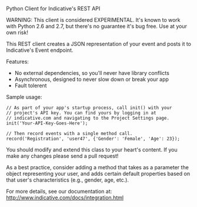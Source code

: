 Python Client for Indicative's REST API


WARNING: This client is considered EXPERIMENTAL. It's known to work with Python 2.6 and 2.7, but there's no guarantee it's bug free. Use at your own risk!

This REST client creates a JSON representation of your event and posts it to Indicative's Event endpoint.

Features:

+ No external dependencies, so you'll never have library conflicts
+ Asynchronous, designed to never slow down or break your app
+ Fault tolerent

Sample usage:

    // As part of your app's startup process, call init() with your 
    // project's API key. You can find yours by logging in at
    // indicative.com and navigating to the Project Settings page.
    init('Your-API-Key-Goes-Here');
    
    // Then record events with a single method call.
    record('Registration', 'user47', {'Gender': 'Female', 'Age': 23});

You should modify and extend this class to your heart's content.  If you make any changes please send a pull request!

As a best practice, consider adding a method that takes as a parameter the object representing your user, and adds certain default properties based on that user's characteristics (e.g., gender, age, etc.).

For more details, see our documentation at: http://www.indicative.com/docs/integration.html



